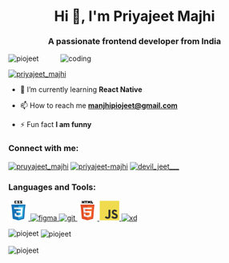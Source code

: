 
<h1 align="center">Hi 👋, I'm Priyajeet Majhi</h1>
<h3 align="center">A passionate frontend developer from India</h3>
<img align = "right" alt="coding" width="400" src="https://mycannabisaccountant.com/wp-content/uploads/2022/02/e87c5693979173.5e7f9c4d14e64.gif">

<p align="left"> <img src="https://komarev.com/ghpvc/?username=piojeet&label=Profile%20views&color=0e75b6&style=flat" alt="piojeet" /> </p>

<p align="left"> <a href="https://twitter.com/Priyajeet_Majhi" target="blank"><img src="https://img.shields.io/twitter/follow/priyajeet_majhi?logo=twitter&style=for-the-badge" alt="priyajeet_majhi" /></a> </p>

- 🌱 I’m currently learning **React Native**

- 📫 How to reach me **manjhipiojeet@gmail.com**

- ⚡ Fun fact **I am funny**

<h3 align="left">Connect with me:</h3>
<p align="left">
<a href="https://twitter.com/pruyajeet_majhi" target="blank"><img align="center" src="https://raw.githubusercontent.com/rahuldkjain/github-profile-readme-generator/master/src/images/icons/Social/twitter.svg" alt="pruyajeet_majhi" height="30" width="40" /></a>
<a href="https://linkedin.com/in/priyajeet-majhi" target="blank"><img align="center" src="https://raw.githubusercontent.com/rahuldkjain/github-profile-readme-generator/master/src/images/icons/Social/linked-in-alt.svg" alt="priyajeet-majhi" height="30" width="40" /></a>
<a href="https://instagram.com/devil_jeet___" target="blank"><img align="center" src="https://raw.githubusercontent.com/rahuldkjain/github-profile-readme-generator/master/src/images/icons/Social/instagram.svg" alt="devil_jeet___" height="30" width="40" /></a>
</p>

<h3 align="left">Languages and Tools:</h3>
<p align="left"> <a href="https://www.w3schools.com/css/" target="_blank" rel="noreferrer"> <img src="https://raw.githubusercontent.com/devicons/devicon/master/icons/css3/css3-original-wordmark.svg" alt="css3" width="40" height="40"/> </a> <a href="https://www.figma.com/" target="_blank" rel="noreferrer"> <img src="https://www.vectorlogo.zone/logos/figma/figma-icon.svg" alt="figma" width="40" height="40"/> </a> <a href="https://git-scm.com/" target="_blank" rel="noreferrer"> <img src="https://www.vectorlogo.zone/logos/git-scm/git-scm-icon.svg" alt="git" width="40" height="40"/> </a> <a href="https://www.w3.org/html/" target="_blank" rel="noreferrer"> <img src="https://raw.githubusercontent.com/devicons/devicon/master/icons/html5/html5-original-wordmark.svg" alt="html5" width="40" height="40"/> </a> <a href="https://developer.mozilla.org/en-US/docs/Web/JavaScript" target="_blank" rel="noreferrer"> <img src="https://raw.githubusercontent.com/devicons/devicon/master/icons/javascript/javascript-original.svg" alt="javascript" width="40" height="40"/> </a> <a href="https://www.adobe.com/products/xd.html" target="_blank" rel="noreferrer"> <img src="https://cdn.worldvectorlogo.com/logos/adobe-xd.svg" alt="xd" width="40" height="40"/> </a> </p>

<p><img align="left" src="https://github-readme-stats.vercel.app/api/top-langs?username=piojeet&show_icons=true&locale=en&layout=compact" alt="piojeet" /></p>

<p>&nbsp;<img align="center" src="https://github-readme-stats.vercel.app/api?username=piojeet&show_icons=true&locale=en" alt="piojeet" /></p>

<p><img align="center" src="https://github-readme-streak-stats.herokuapp.com/?user=piojeet&" alt="piojeet" /></p>
